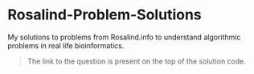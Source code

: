 # Rosalind-Problem-Solutions
My solutions to problems from Rosalind.info to understand algorithmic problems in real life bioinformatics.
> The link to the question is present on the top of the solution code.
